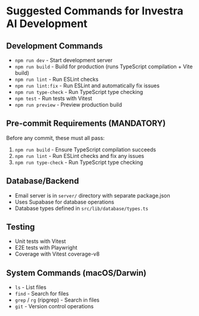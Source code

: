 # Suggested Commands for Investra AI Development

## Development Commands
- `npm run dev` - Start development server
- `npm run build` - Build for production (runs TypeScript compilation + Vite build)
- `npm run lint` - Run ESLint checks
- `npm run lint:fix` - Run ESLint and automatically fix issues
- `npm run type-check` - Run TypeScript type checking
- `npm test` - Run tests with Vitest
- `npm run preview` - Preview production build

## Pre-commit Requirements (MANDATORY)
Before any commit, these must all pass:
1. `npm run build` - Ensure TypeScript compilation succeeds
2. `npm run lint` - Run ESLint checks and fix any issues  
3. `npm run type-check` - Run TypeScript type checking

## Database/Backend
- Email server is in `server/` directory with separate package.json
- Uses Supabase for database operations
- Database types defined in `src/lib/database/types.ts`

## Testing
- Unit tests with Vitest
- E2E tests with Playwright
- Coverage with Vitest coverage-v8

## System Commands (macOS/Darwin)
- `ls` - List files
- `find` - Search for files  
- `grep` / `rg` (ripgrep) - Search in files
- `git` - Version control operations